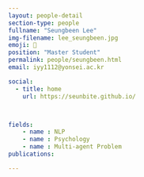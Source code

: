 ```yaml
---
layout: people-detail
section-type: people
fullname: "Seungbeen Lee"
img-filename: lee_seungbeen.jpg
emoji: 🍧
position: "Master Student"
permalink: people/seungbeen.html
email: iyy1112@yonsei.ac.kr

social:
  - title: home
    url: https://seunbite.github.io/



fields:
    - name : NLP
    - name : Psychology
    - name : Multi-agent Problem 
publications:

---
```

